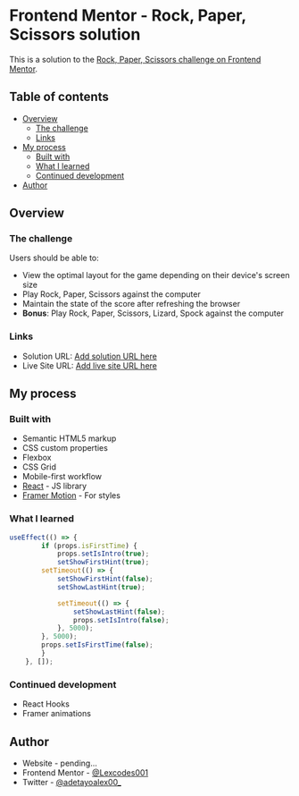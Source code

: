 # Frontend Mentor - Rock, Paper, Scissors solution

This is a solution to the [Rock, Paper, Scissors challenge on Frontend Mentor](https://www.frontendmentor.io/challenges/rock-paper-scissors-game-pTgwgvgH). 

## Table of contents

- [Overview](#overview)
  - [The challenge](#the-challenge)
  - [Links](#links)
- [My process](#my-process)
  - [Built with](#built-with)
  - [What I learned](#what-i-learned)
  - [Continued development](#continued-development)
- [Author](#author)

## Overview

### The challenge

Users should be able to:

- View the optimal layout for the game depending on their device's screen size
- Play Rock, Paper, Scissors against the computer
- Maintain the state of the score after refreshing the browser
- **Bonus**: Play Rock, Paper, Scissors, Lizard, Spock against the computer

### Links

- Solution URL: [Add solution URL here](https://your-solution-url.com)
- Live Site URL: [Add live site URL here](https://your-live-site-url.com)

## My process

### Built with

- Semantic HTML5 markup
- CSS custom properties
- Flexbox
- CSS Grid
- Mobile-first workflow
- [React](https://reactjs.org/) - JS library
- [Framer Motion](https://framer.com/) - For styles


### What I learned

```jsx
useEffect(() => {
		if (props.isFirstTime) {
			props.setIsIntro(true);
			setShowFirstHint(true);
		setTimeout(() => {
			setShowFirstHint(false);
			setShowLastHint(true);

			setTimeout(() => {
				setShowLastHint(false);
				props.setIsIntro(false);
			}, 5000);
		}, 5000);
		props.setIsFirstTime(false);
		}
	}, []);
```

### Continued development

- React Hooks
- Framer animations

## Author

- Website - pending...
- Frontend Mentor - [@Lexcodes001](https://www.frontendmentor.io/profile/Lexcodes001)
- Twitter - [@adetayoalex00_](https://www.twitter.com/adetayoalex00_)